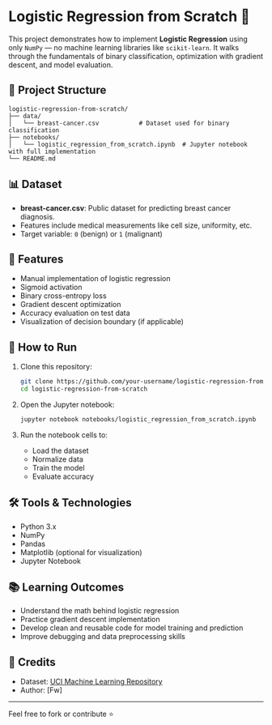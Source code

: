 
# Logistic Regression from Scratch 🧠

This project demonstrates how to implement **Logistic Regression** using only `NumPy` — no machine learning libraries like `scikit-learn`. It walks through the fundamentals of binary classification, optimization with gradient descent, and model evaluation.

## 📁 Project Structure

```
logistic-regression-from-scratch/
├── data/
│   └── breast-cancer.csv           # Dataset used for binary classification
├── notebooks/
│   └── logistic_regression_from_scratch.ipynb  # Jupyter notebook with full implementation
└── README.md
```

## 📊 Dataset

- **breast-cancer.csv**: Public dataset for predicting breast cancer diagnosis.
- Features include medical measurements like cell size, uniformity, etc.
- Target variable: `0` (benign) or `1` (malignant)

## 🚀 Features

- Manual implementation of logistic regression
- Sigmoid activation
- Binary cross-entropy loss
- Gradient descent optimization
- Accuracy evaluation on test data
- Visualization of decision boundary (if applicable)

## 🧪 How to Run

1. Clone this repository:
   ```bash
   git clone https://github.com/your-username/logistic-regression-from-scratch.git
   cd logistic-regression-from-scratch
   ```

2. Open the Jupyter notebook:
   ```bash
   jupyter notebook notebooks/logistic_regression_from_scratch.ipynb
   ```

3. Run the notebook cells to:
   - Load the dataset
   - Normalize data
   - Train the model
   - Evaluate accuracy

## 🛠 Tools & Technologies

- Python 3.x
- NumPy
- Pandas
- Matplotlib (optional for visualization)
- Jupyter Notebook

## 📚 Learning Outcomes

- Understand the math behind logistic regression
- Practice gradient descent implementation
- Develop clean and reusable code for model training and prediction
- Improve debugging and data preprocessing skills

## 📌 Credits

- Dataset: [UCI Machine Learning Repository](https://archive.ics.uci.edu/)
- Author: [Fw]
---

Feel free to fork or contribute ⭐

